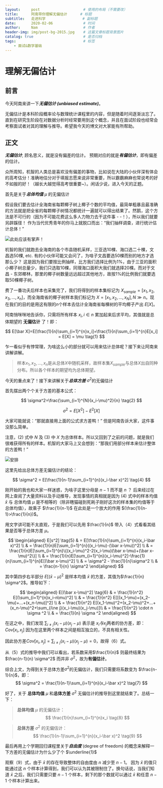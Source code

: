 ```yaml
---
layout:     post                    # 使用的布局（不需要改）
title:      阿南带你理解无偏估计      # 标题 
subtitle:   走进科学                 # 副标题
date:       2020-02-06              # 时间
author:     Nam                     # 作者
header-img: img/post-bg-2015.jpg    # 这篇文章标题背景图片
catalog: true                       # 是否归档
tags:                               # 标签
    - 面试&数学基础
---
```


# 理解无偏估计

## 前言

今天阿南来讲一下***无偏估计 (unbiased estimate)***。

无偏估计是本科阶段概率论与数理统计课程里的内容，但是随着时间逐渐淡忘了。直到在研究生阶段在对数据分析时经常要用到这个概念，并且在面试阶段也经常会考察面试者对其的理解与推导。希望我今天的博文对大家能有所帮助。

## 正文

***无偏估计***, 顾名思义，就是没有偏差的估计。 预期对应的就是***有偏估计***，即有偏差的估计。

众所周知，机智的人类总是喜欢没有偏差的事物，比如说在大陆的小伙伴深有体会的高考估分！准确地估分对于填报志愿来说非常重要，所以霸霸麻麻也常说考的好不如报的好！（越长大越觉得高考很重要~）。闲话少说，进入今天的正题。

首先是关于***总体均值*** $\mu$ 的无偏估计

假设我们要去估计全海南省每颗椰子树上椰子个数的平均值，最简单粗暴且最准确的方法就是把全省的每颗椰子树情况都统计一遍就可以得出结果了。然鹅，这个方法是不可行的（因为不可能花费这么多人力物力去干这件事 - -！），所以我们就要另辟蹊径！ 作为当代优秀青年的你马上就脱口而出：“我们抽样调查，进行统计估计总体！” 

![此处应该有掌声！](http://i2.tiimg.com/708786/a7faeea6a06fe891.png)

机智的我们就跑去全海南的各个市县随机采样，三亚选10棵、海口选二十棵，文昌选50棵, etc. 有的小伙伴可能又会问了，为啥子文昌要选50棵而别的地方才选那么少？ 这是因为我们要按比例抽样，比方我们选择比例为1%，由于三亚的面积小椰子树总量少，我们只选取10棵，同理海口面积大我们就选择20棵。而对于文昌 - 东郊椰林，那里的椰子树数量远远超过其他地方，故按1%的比例我们就要选取50棵椰子树。

费了一番功夫后样本也采集完了，我们将得到的样本集标记为 $X_{sample}=[x_1, x_2, x_3, ..., x_n]$，而全海南省的椰子树样本我们标记为 $X=[x_1,x_2,...,x_N], N \gg n$。现在我们的目的是用这有限的$n$个样本去估计全海南省每棵树的平均椰子产出 $E[X]$。

阿南悄咪咪地告诉你，只需将所有样本 $x_i, i\in n$ 累加起来后求平均，其值就是总体期望的 **无偏估计** 了！即：

$$
E[\bar X]=E[\frac{1}{n}\sum_{i=1}^{n}x_i]=\frac{1}{n}\sum_{i=1}^{n}E[x_i]  = E[X] = \mu \tag{1}
$$

乍一看似乎有悖常理，为啥这么小的部分就可以用来估计总体呢？接下来让阿南来讲解讲解。

>样本$x_1,x_2,...,x_n$是从总体$X$中随机采样，故样本集$X_{sample}$与总体$X$出自同种分布。所以各个样本的期望均为总体期望。


今天的重点来了！接下来讲解关于***总体方差*** $\sigma^2$的无偏估计

首先摆出两个个关于方差的基本公式：

$$
\sigma^2=\frac{\sum_{i=1}^{N}(x_i-\mu)^2}{n} \tag{2}
$$

$$
\sigma^2 = E[X^2] - E^2[X] \tag{3}
$$

大家可能就说：“那就直接用上面的公式求方差鸭！”  但是阿南告诉大家，这件事没那么简单。

注意，(2) 式中 $N$ 及 (3) 中 $X$ 为总体样本。所以又回到了之前的问题，就是我们很难获得所有的样本。机智的大家马上又会想到：“那我们用部分样本来估计整体的方差鸭！”

![安排](http://i2.tiimg.com/708786/baa3bed908c24bcf.jpg)

这里先给出总体方差无偏估计的结论：

$$
\sigma^2 = E[\frac{1}{n-1}\sum_{i=1}^{n}(x_i-\bar x)^2] \tag{4}
$$

刚开始的我也和大家一样迷惑，为啥子这里分母是 $n-1$ 而不是 $n$ ？ 后来经过在网上查阅了大量资料以及手动推导，发现事情的真相就是因为 (4) 式中的样本均值 $\bar x$ 与 总体均值 $\mu$ 是不相等的（除非瞎猫碰到死耗子刚好这次的样本集的均值等于总体均值），故乘子 $\frac{1}{n-1}$ 在此处是一个放大的作用 $(\frac{1}{n-1}>\frac{1}{n})$。

用文字讲可能不太直观，于是我们可以先用 $\frac{1}{n}$ 带入（4）式看看其结果是否等于总体方差 $\mu$。

$$
\begin{aligned}
E[s^2] \tag{5}
& = E[\frac{1}{n}\sum_{i=1}^{n}(x_i-\bar x)^2] \\
& = \frac{1}{n}E[\sum_{i=1}^{n}((x_i-\mu)-(\bar x-\mu))^2] \\
& = \frac{1}{n}E[\sum_{i=1}^{n}\{(x_i-\mu)^2-2(x_i-\mu)(\bar x-\mu)+(\bar x-\mu)^2\}] \\
& = \frac{1}{n}E[\sum_{i=1}^{n}(x_i-\mu)^2]-\frac{1}{n}\sum_{i=1}^{n}E[(\bar x-\mu)^2] \\
& = \sigma^2 - \frac{1}{n}\sigma^2 \\
& = \frac{n-1}{n} \sigma^2
\end{aligned}
$$

其中第四步右半部分 $E[(\bar x-\mu)^2$ 是样本均值 $\bar x$ 的方差，其值为$\frac{1}{n} \sigma^2$。推导如下：

$$
\begin{aligned}
E[(\bar x-\mu)^2] \tag{6}
& = \frac{1}{n^2} E[(\sum_{i=1}^{n}x_i-n\mu)^2] \\
& = \frac{1}{n^2} E[[(x_1-\mu)+(x_2-\mu)+...+(x_n-\mu)]^2] \\
& = \frac{1}{n^2} E[(x_1-\mu)^2+(x_2-\mu)^2+...+(x_n-\mu)^2+\sum_{i\ne j}(x_i-\mu)(x_j-\mu)]\\
& = \frac{1}{n^2} \cdot n \sigma ^2 \\
& = \frac{1}{n} \sigma ^2
\end{aligned}
$$

在这之中，我们发现 $\sum_{i\ne j}(x_i-\mu)(x_j-\mu)$ 表示是 $x_i与x_j$两者的协方差，即：$Cov[x_i,x_j]$ 因为在这里两个样本之间是相互独立的，不具有相关性。

因此协方差$Cov[x_i,x_j]=\sum_{i\ne j}(x_i-\mu)(x_j-\mu)=0$，故得（6）式。

从（5）式的推导中我们可以看出，若系数采用$\frac{1}{n}$ 则最终结果为$\frac{n-1}{n} \sigma^2$ 而并非 $\sigma^2$，故为**有偏估计**。

综合上文，为得到关于总体方差$\sigma^2$的无偏估计，我们只需要将系数变为 $\frac{n-1}{n}$，即：
$$
\sigma^2 = \frac{1}{n-1}\sum_{i=1}^{n}(x_i-\bar x)^2 \tag{7}
$$

好了，关于 **总体均值** $\mu$ 和**总体方差** $\sigma^2$ 无偏估计的推导到这里就结束了。总结一下：

>**总体均值** $\mu$ 的无偏估计：
>$$
\frac{1}{n}\sum_{i=1}^{n}x_i \tag{8}
$$

>**总体方差** $\sigma^2$ 的无偏估计：
>$$
\frac{1}{n-1}\sum_{i=1}^{n}(x_i-\bar x)^2 \tag{9}
$$

最后再用上个学期回归课程里关于***自由度*** (degree of freedom) 的概念来解释一下方差的无偏估计为什么少了个 $\underline{1}$

观察（9）式，由于 $\bar x$ 的存在导致整体的自由度由 $n$ 减少至 $n-1$。 因为 $\bar x$ 的值只能通过这 $n$ 个样本计算得到，我们可以认为其被限制住了。换句话说，当我们知道 $\bar x$ 之后，我们只需要只要 $n-1$ 个样本，剩下的那个数就可以通过 $\bar x$ 和任意 $n-1$ 个样本计算出来。
